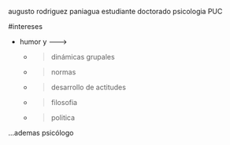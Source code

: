 
augusto rodriguez paniagua
estudiante doctorado psicologia PUC

#intereses
- humor y --->
   -  > dinámicas grupales
   -  > normas
   -  > desarrollo de actitudes
   -  > filosofia
   -  > politica

...ademas psicólogo


<!--
**augusto-rp/augusto-rp** is a ✨ _special_ ✨ repository because its `README.md` (this file) appears on your GitHub profile.

Here are some ideas to get you started:

- 🔭 I’m currently working on ...
- 🌱 I’m currently learning ...
- 👯 I’m looking to collaborate on ...
- 🤔 I’m looking for help with ...
- 💬 Ask me about ...
- 📫 How to reach me: ...
- 😄 Pronouns: ...
- ⚡ Fun fact: ...
-->
